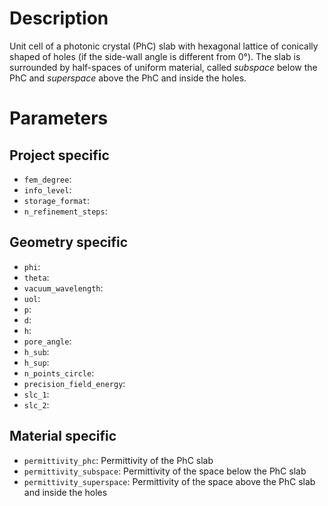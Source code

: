 # Description

Unit cell of a photonic crystal (PhC) slab with hexagonal lattice of conically 
shaped of holes (if the side-wall angle is different from 0°). The slab is
surrounded by half-spaces of uniform material, called *subspace* below the PhC
and *superspace* above the PhC and inside the holes.


# Parameters

## Project specific

- `fem_degree`:
- `info_level`:
- `storage_format`:
- `n_refinement_steps`:

## Geometry specific

- `phi`:
- `theta`:
- `vacuum_wavelength`:
- `uol`:
- `p`:
- `d`:
- `h`:
- `pore_angle`:
- `h_sub`:
- `h_sup`:
- `n_points_circle`:
- `precision_field_energy`:
- `slc_1`:
- `slc_2`:

## Material specific

- `permittivity_phc`: Permittivity of the PhC slab
- `permittivity_subspace`: Permittivity of the space below the PhC slab
- `permittivity_superspace`: Permittivity of the space above the PhC slab and
inside the holes


